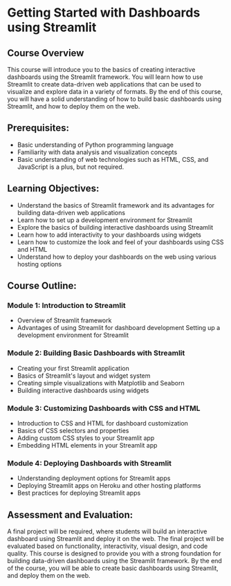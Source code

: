 # Getting Started with Dashboards using Streamlit

## Course Overview

This course will introduce you to the basics of creating interactive dashboards using the Streamlit framework. You will learn how to use Streamlit to create data-driven web applications that can be used to visualize and explore data in a variety of formats. By the end of this course, you will have a solid understanding of how to build basic dashboards using Streamlit, and how to deploy them on the web.

## Prerequisites:
- Basic understanding of Python programming language
- Familiarity with data analysis and visualization concepts
- Basic understanding of web technologies such as HTML, CSS, and JavaScript is a plus, but not required.

## Learning Objectives:
- Understand the basics of Streamlit framework and its advantages for building data-driven web applications
- Learn how to set up a development environment for Streamlit
- Explore the basics of building interactive dashboards using Streamlit
- Learn how to add interactivity to your dashboards using widgets
- Learn how to customize the look and feel of your dashboards using CSS and HTML
- Understand how to deploy your dashboards on the web using various hosting options

## Course Outline:

### Module 1: Introduction to Streamlit
- Overview of Streamlit framework
- Advantages of using Streamlit for dashboard development
Setting up a development environment for Streamlit

### Module 2: Building Basic Dashboards with Streamlit
- Creating your first Streamlit application
- Basics of Streamlit's layout and widget system
- Creating simple visualizations with Matplotlib and Seaborn
- Building interactive dashboards using widgets

### Module 3: Customizing Dashboards with CSS and HTML
- Introduction to CSS and HTML for dashboard customization
- Basics of CSS selectors and properties
- Adding custom CSS styles to your Streamlit app
- Embedding HTML elements in your Streamlit app

### Module 4: Deploying Dashboards with Streamlit
- Understanding deployment options for Streamlit apps
- Deploying Streamlit apps on Heroku and other hosting platforms
- Best practices for deploying Streamlit apps

## Assessment and Evaluation:

A final project will be required, where students will build an interactive dashboard using Streamlit and deploy it on the web.
The final project will be evaluated based on functionality, interactivity, visual design, and code quality.
This course is designed to provide you with a strong foundation for building data-driven dashboards using the Streamlit framework. By the end of the course, you will be able to create basic dashboards using Streamlit, and deploy them on the web.
